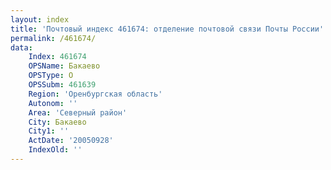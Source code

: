 ```yaml
---
layout: index
title: 'Почтовый индекс 461674: отделение почтовой связи Почты России'
permalink: /461674/
data:
    Index: 461674
    OPSName: Бакаево
    OPSType: О
    OPSSubm: 461639
    Region: 'Оренбургская область'
    Autonom: ''
    Area: 'Северный район'
    City: Бакаево
    City1: ''
    ActDate: '20050928'
    IndexOld: ''
---
```

